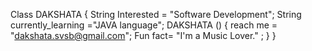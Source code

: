 Class DAKSHATA 
{
   String Interested = "Software Development";
   String currently_learning ="JAVA language";
   DAKSHATA ()
   {
     reach me = "dakshata.svsb@gmail.com";
     Fun fact= "I'm a Music Lover." ;
   }
}
<!---
DAKSHATASUBRAMANI/DAKSHATASUBRAMANI is a ✨ special ✨ repository because its `README.md` (this file) appears on your GitHub profile.
You can click the Preview link to take a look at your changes.
--->

